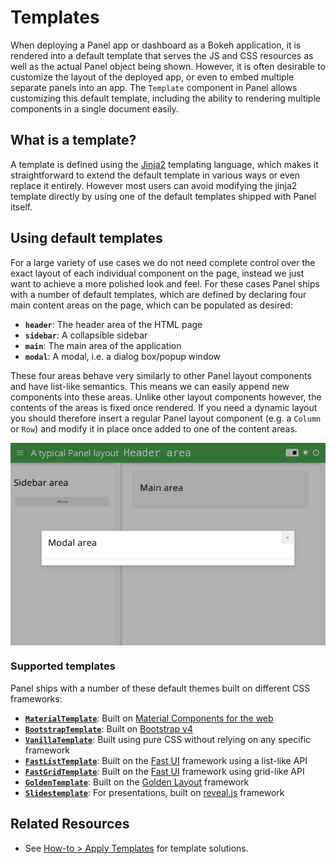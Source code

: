 # Templates

When deploying a Panel app or dashboard as a Bokeh application, it is rendered into a default template that serves the JS and CSS resources as well as the actual Panel object being shown. However, it is often desirable to customize the layout of the deployed app, or even to embed multiple separate panels into an app. The ``Template`` component in Panel allows customizing this default template, including the ability to rendering multiple components in a single document easily.

## What is a template?

A template is defined using the [Jinja2](http://jinja.pocoo.org/docs/) templating language, which makes it straightforward to extend the default template in various ways or even replace it entirely. However most users can avoid modifying the jinja2 template directly by using one of the default templates shipped with Panel itself.

## Using default templates

For a large variety of use cases we do not need complete control over the exact layout of each individual component on the page, instead we just want to achieve a more polished look and feel. For these cases Panel ships with a number of default templates, which are defined by declaring four main content areas on the page, which can be populated as desired:

* **`header`**: The header area of the HTML page
* **`sidebar`**: A collapsible sidebar
* **`main`**: The main area of the application
* **`modal`**: A modal, i.e. a dialog box/popup window

These four areas behave very similarly to other Panel layout components and have list-like semantics. This means we can easily append new components into these areas. Unlike other layout components however, the contents of the areas is fixed once rendered. If you need a dynamic layout you should therefore insert a regular Panel layout component (e.g. a `Column` or `Row`) and modify it in place once added to one of the content areas.

<img src="../../_static/images/template_areas.png" style="margin-left: auto; margin-right: auto; display: block;"></img>

### Supported templates

Panel ships with a number of these default themes built on different CSS frameworks:

* **[``MaterialTemplate``](../../reference/templates/Material.ipynb)**: Built on [Material Components for the web](https://material.io/develop/web/)
* **[``BootstrapTemplate``](../../reference/templates/Bootstrap.ipynb)**: Built on  [Bootstrap v4](https://getbootstrap.com/docs/4.0/getting-started/introduction/)
* **[``VanillaTemplate``](../../reference/templates/Vanilla.ipynb)**: Built using pure CSS without relying on any specific framework
* **[``FastListTemplate``](../../reference/templates/FastListTemplate.ipynb)**: Built on the [Fast UI](https://fast.design/) framework using a list-like API
* **[``FastGridTemplate``](../../reference/templates/FastGridTemplate.ipynb)**: Built on the [Fast UI](https://fast.design/) framework using grid-like API
* **[``GoldenTemplate``](../../reference/templates/GoldenLayout.ipynb)**: Built on the [Golden Layout](https://golden-layout.com/) framework
* **[``Slidestemplate``](../../reference/templates/Slides.ipynb)**: For presentations, built on [reveal.js](https://revealjs.com/) framework

## Related Resources
- See [How-to > Apply Templates](../../how_to/templates/index.md) for template solutions.
